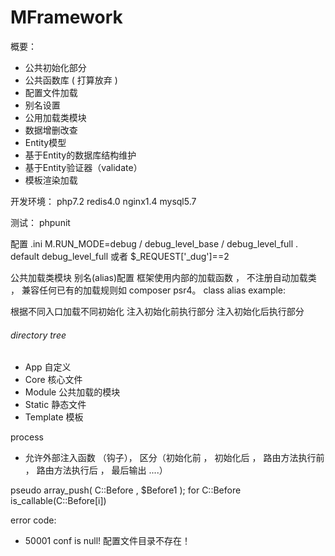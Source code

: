 # MFramework

概要：
 - 公共初始化部分
 - 公共函数库 ( 打算放弃 )
 - 配置文件加载
 - 别名设置
 - 公用加载类模块
 - 数据增删改查
 - Entity模型
 - 基于Entity的数据库结构维护
 - 基于Entity验证器（validate）
 - 模板渲染加载

开发环境：
php7.2
redis4.0
nginx1.4
mysql5.7

测试：
phpunit

配置 .ini M.RUN_MODE=debug / debug_level_base / debug_level_full  .  default debug_level_full
或者 $_REQUEST['_dug']==2

公共加载类模块 别名(alias)配置
    框架使用内部的加载函数 ， 不注册自动加载类 ， 兼容任何已有的加载规则如 composer psr4。
    class alias example:

根据不同入口加载不同初始化
注入初始化前执行部分
注入初始化后执行部分

###### directory tree
 - App 自定义
 - Core 核心文件
 - Module 公共加载的模块
 - Static 静态文件
 - Template 模板

process
 - 允许外部注入函数 （钩子）， 区分（初始化前 ， 初始化后 ， 路由方法执行前 ， 路由方法执行后 ，  最后输出 ....）

pseudo
array_push( C::Before , $Before1 );
for C::Before
    is_callable(C::Before[i])

 error code:
  - 50001 conf is null!  配置文件目录不存在！